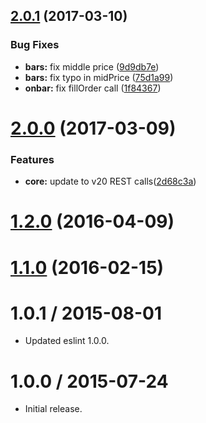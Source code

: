 <a name="2.0.1"></a>
## [2.0.1](https://github.com/albertosantini/argo-trading-plugin-random/compare/v2.0.0...v2.0.1) (2017-03-10)


### Bug Fixes

* **bars:** fix middle price ([9d9db7e](https://github.com/albertosantini/argo-trading-plugin-random/commit/9d9db7e))
* **bars:** fix typo in midPrice ([75d1a99](https://github.com/albertosantini/argo-trading-plugin-random/commit/75d1a99))
* **onbar:** fix fillOrder call ([1f84367](https://github.com/albertosantini/argo-trading-plugin-random/commit/1f84367))



<a name="2.0.0"></a>
# [2.0.0](https://github.com/albertosantini/argo-trading-plugin-random/compare/v1.2.0...v2.0.0) (2017-03-09)


### Features

* **core:** update to v20 REST calls([2d68c3a](https://github.com/albertosantini/argo-trading-plugin-random/commit/2d68c3a))



<a name="1.2.0"></a>
# [1.2.0](https://github.com/albertosantini/argo-trading-plugin-random/compare/v1.1.0...v1.2.0) (2016-04-09)




<a name="1.1.0"></a>
# [1.1.0](https://github.com/albertosantini/argo-trading-plugin-random/compare/1.0.1...v1.1.0) (2016-02-15)




1.0.1 / 2015-08-01
==================

* Updated eslint 1.0.0.

1.0.0 / 2015-07-24
==================

* Initial release.
